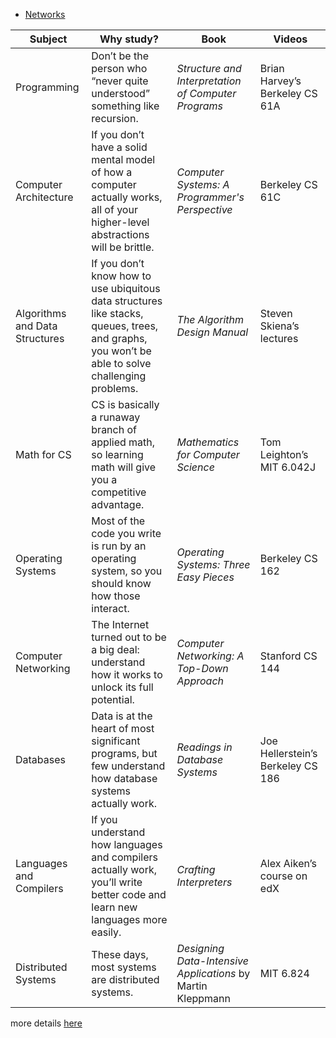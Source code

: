 
- [Networks](Networks)

| **Subject**                    | **Why study?**                                                                                                                                   | **Book**                                                    | **Videos**                        |
| ------------------------------ | ------------------------------------------------------------------------------------------------------------------------------------------------ | ----------------------------------------------------------- | --------------------------------- |
| Programming                    | Don’t be the person who “never quite understood” something like recursion.                                                                       | *Structure and Interpretation of Computer Programs*         | Brian Harvey’s Berkeley CS 61A    |
| Computer Architecture          | If you don’t have a solid mental model of how a computer actually works, all of your higher-level abstractions will be brittle.                  | *Computer Systems: A Programmer's Perspective*              | Berkeley CS 61C                   |
| Algorithms and Data Structures | If you don’t know how to use ubiquitous data structures like stacks, queues, trees, and graphs, you won’t be able to solve challenging problems. | *The Algorithm Design Manual*                               | Steven Skiena’s lectures          |
| Math for CS                    | CS is basically a runaway branch of applied math, so learning math will give you a competitive advantage.                                        | *Mathematics for Computer Science*                          | Tom Leighton’s MIT 6.042J         |
| Operating Systems              | Most of the code you write is run by an operating system, so you should know how those interact.                                                 | *Operating Systems: Three Easy Pieces*                      | Berkeley CS 162                   |
| Computer Networking            | The Internet turned out to be a big deal: understand how it works to unlock its full potential.                                                  | *Computer Networking: A Top-Down Approach*                  | Stanford CS 144                   |
| Databases                      | Data is at the heart of most significant programs, but few understand how database systems actually work.                                        | *Readings in Database Systems*                              | Joe Hellerstein’s Berkeley CS 186 |
| Languages and Compilers        | If you understand how languages and compilers actually work, you’ll write better code and learn new languages more easily.                       | *Crafting Interpreters*                                     | Alex Aiken’s course on edX        |
| Distributed Systems            | These days, most systems are distributed systems.                                                                                                | *Designing Data-Intensive Applications* by Martin Kleppmann | MIT 6.824                         |
more details [here](https://teachyourselfcs.com/)